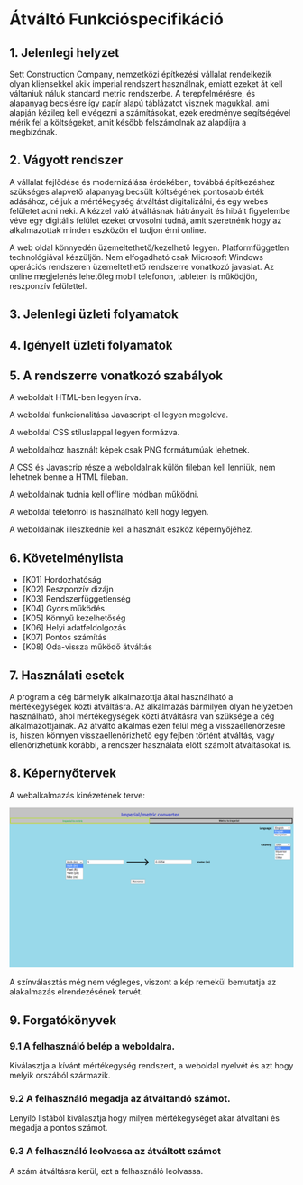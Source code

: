 # Átváltó Funkcióspecifikáció



## 1. Jelenlegi helyzet

Sett Construction Company, nemzetközi építkezési vállalat rendelkezik olyan kliensekkel akik imperial rendszert használnak, emiatt ezeket át kell váltaniuk náluk standard metric rendszerbe. A terepfelmérésre, és alapanyag becslésre így papír alapú táblázatot visznek magukkal, ami alapján kézileg kell elvégezni a számításokat, ezek eredménye segítségével mérik fel a költségeket, amit később felszámolnak az alapdíjra a megbízónak.



## 2. Vágyott rendszer

A vállalat fejlődése és modernizálása érdekében, továbbá építkezéshez szükséges alapvető alapanyag becsült költségének pontosabb érték adásához, céljuk a mértékegység átváltást digitalizálni, és egy webes felületet adni neki. A kézzel való átváltásnak hátrányait és hibáit figyelembe véve egy digitális felület ezeket orvosolni tudná, amit szeretnénk hogy az alkalmazottak minden eszközön el tudjon érni online.

A web oldal könnyedén üzemeltethető/kezelhető legyen. Platformfüggetlen technológiával készüljön.
Nem elfogadható csak Microsoft Windows operációs rendszeren üzemeltethető rendszerre vonatkozó javaslat.
Az online megjelenés lehetőleg mobil telefonon, tableten is működjön, reszponzív felülettel.
## 3. Jelenlegi üzleti folyamatok



## 4. Igényelt üzleti folyamatok




## 5. A rendszerre vonatkozó szabályok

A weboldalt HTML-ben legyen írva.

A weboldal funkcionalitása Javascript-el legyen megoldva.

A weboldal CSS stíluslappal legyen formázva.

A weboldalhoz használt képek csak PNG formátumúak lehetnek.

A CSS és Javascrip része a weboldalnak külön fileban kell lenniük, nem lehetnek benne a HTML fileban.

A weboldalnak tudnia kell offline módban működni.

A weboldal telefonról is használható kell hogy legyen.

A weboldalnak illeszkednie kell a használt eszköz képernyőjéhez.



## 6. Követelménylista

* [K01] Hordozhatóság
* [K02] Reszponzív dizájn
* [K03] Rendszerfüggetlenség
* [K04] Gyors működés
* [K05] Könnyű kezelhetőség
* [K06] Helyi adatfeldolgozás
* [K07] Pontos számítás
* [K08] Oda-vissza működő átváltás



## 7. Használati esetek

A program a cég bármelyik alkalmazottja által használható a mértékegységek közti átváltásra. Az alkalmazás bármilyen olyan helyzetben használható, ahol mértékegységek közti átváltásra van szüksége a cég alkalmazottjainak. Az átváltó alkalmas ezen felül még a visszaellenőrzésre is, hiszen könnyen visszaellenőrizhető egy fejben történt átváltás, vagy ellenőrizhetünk korábbi, a rendszer használata előtt számolt átváltásokat is.



## 8. Képernyőtervek

A webalkalmazás kinézetének terve:

![Képernyőterv](/images/kepernyo-terv.png)

A színválasztás még nem végleges, viszont a kép remekül bemutatja az alakalmazás elrendezésének tervét.

## 9. Forgatókönyvek

###  9.1 A felhasználó belép a weboldalra.
Kiválasztja a kívánt mértékegység rendszert, a weboldal nyelvét és azt hogy melyik orszából származik.

### 9.2 A felhasználó megadja az átváltandó számot.
Lenyíló listából kiválasztja hogy milyen mértékegységet akar átvaltani és megadja a pontos számot.

### 9.3 A felhasználó leolvassa az átváltott számot
A szám átváltásra kerül, ezt a felhasználó leolvassa.